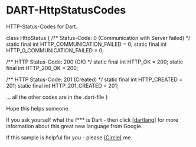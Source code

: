 DART-HttpStatusCodes
====================

HTTP-Status-Codes for Dart.

class HttpStatus {
  /** Status-Code: 0 (Communication with Server failed) */
  static final int HTTP_COMMUNICATION_FAILED = 0;
  static final int HTTP_0_COMMUNICATION_FAILED = 0;
  
  /** HTTP Status-Code: 200 (OK) */
  static final int HTTP_OK = 200;
  static final int HTTP_200_OK = 200;

  /** HTTP Status-Code: 201 (Created) */
  static final int HTTP_CREATED = 201;
  static final int HTTP_201_CREATED = 201;

  ... all the other codes are in the .dart-file
}

Hope this helps someone.

If you ask yourself what the f*** is Dart - then click [[dartlang]](http://www.dartlang.org/) for 
more information about this great new language from Google.

If this sample is helpful for you - please [(Circle)](http://gplus.mikemitterer.at/) me.
